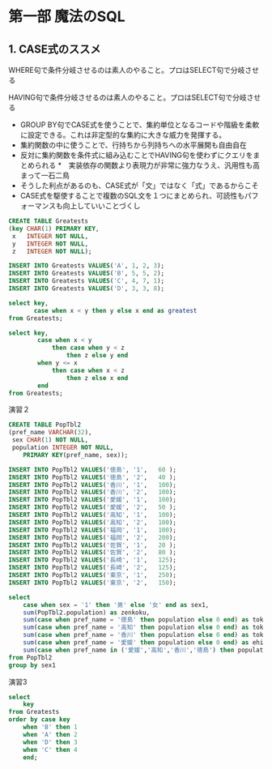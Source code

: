 # 第一部 魔法のSQL

## 1. CASE式のススメ

WHERE句で条件分岐させるのは素人のやること。プロはSELECT句で分岐させる

HAVING句で条件分岐させるのは素人のやること。プロはSELECT句で分岐させる

* GROUP BY句でCASE式を使うことで、集約単位となるコードや階級を柔軟に設定できる。これは非定型的な集約に大きな威力を発揮する。
* 集約関数の中に使うことで、行持ちから列持ちへの水平展開も自由自在
* 反対に集約関数を条件式に組み込むことでHAVING句を使わずにクエリをまとめられる
*　実装依存の関数より表現力が非常に強力なうえ、汎用性も高まって一石二鳥
* そうした利点があるのも、CASE式が「文」ではなく「式」であるからこそ
* CASE式を駆使することで複数のSQL文を１つにまとめられ、可読性もパフォーマンスも向上していいことづくし

```sql
CREATE TABLE Greatests
(key CHAR(1) PRIMARY KEY,
 x   INTEGER NOT NULL,
 y   INTEGER NOT NULL,
 z   INTEGER NOT NULL);

INSERT INTO Greatests VALUES('A', 1, 2, 3);
INSERT INTO Greatests VALUES('B', 5, 5, 2);
INSERT INTO Greatests VALUES('C', 4, 7, 1);
INSERT INTO Greatests VALUES('D', 3, 3, 8);
```

```sql
select key,
       case when x < y then y else x end as greatest
from Greatests;

select key,
        case when x < y
            then case when y < z
                then z else y end
        when y <= x
            then case when x < z
                then z else x end
        end
from Greatests;
```

演習２

```sql
CREATE TABLE PopTbl2
(pref_name VARCHAR(32),
 sex CHAR(1) NOT NULL,
 population INTEGER NOT NULL,
    PRIMARY KEY(pref_name, sex));

INSERT INTO PopTbl2 VALUES('徳島', '1',	60 );
INSERT INTO PopTbl2 VALUES('徳島', '2',	40 );
INSERT INTO PopTbl2 VALUES('香川', '1',	100);
INSERT INTO PopTbl2 VALUES('香川', '2',	100);
INSERT INTO PopTbl2 VALUES('愛媛', '1',	100);
INSERT INTO PopTbl2 VALUES('愛媛', '2',	50 );
INSERT INTO PopTbl2 VALUES('高知', '1',	100);
INSERT INTO PopTbl2 VALUES('高知', '2',	100);
INSERT INTO PopTbl2 VALUES('福岡', '1',	100);
INSERT INTO PopTbl2 VALUES('福岡', '2',	200);
INSERT INTO PopTbl2 VALUES('佐賀', '1',	20 );
INSERT INTO PopTbl2 VALUES('佐賀', '2',	80 );
INSERT INTO PopTbl2 VALUES('長崎', '1',	125);
INSERT INTO PopTbl2 VALUES('長崎', '2',	125);
INSERT INTO PopTbl2 VALUES('東京', '1',	250);
INSERT INTO PopTbl2 VALUES('東京', '2',	150);
```

```sql
select
    case when sex = '1' then '男' else '女' end as sex1,
    sum(PopTbl2.population) as zenkoku,
    sum(case when pref_name = '徳島' then population else 0 end) as tokushima,
    sum(case when pref_name = '高知' then population else 0 end) as tokushima,
    sum(case when pref_name = '香川' then population else 0 end) as tokushima,
    sum(case when pref_name = '愛媛' then population else 0 end) as ehime,
    sum(case when pref_name in ('愛媛','高知','香川','徳島') then population else 0 end) as shikoku
from PopTbl2
group by sex1
```

演習3

```sql
select
    key
from Greatests
order by case key
    when 'B' then 1
    when 'A' then 2
    when 'D' then 3
    when 'C' then 4
    end;
``` 



